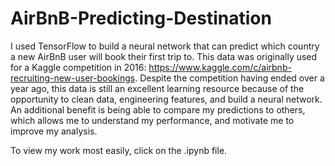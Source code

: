 # AirBnB-Predicting-Destination

I used TensorFlow to build a neural network that can predict which country a new AirBnB user will book their first trip to. This data was originally used for a Kaggle competition in 2016: https://www.kaggle.com/c/airbnb-recruiting-new-user-bookings. Despite the competition having ended over a year ago, this data is still an excellent learning resource because of the opportunity to clean data, engineering features, and build a neural network. An additional benefit is being able to compare my predictions to others, which allows me to understand my performance, and motivate me to improve my analysis.

To view my work most easily, click on the .ipynb file.
